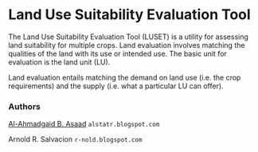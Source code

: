 Land Use Suitability Evaluation Tool
=====

The Land Use Suitability Evaluation Tool (LUSET) is a utility for assessing land suitability for multiple crops. Land evaluation involves matching the qualities of the land with its use or intended use. The basic unit for evaluation is the land unit (LU).

Land evaluation entails matching the demand on land use (i.e. the crop
requirements) and the supply (i.e. what a particular LU can offer).

### Authors
[Al-Ahmadgaid B. Asaad](https://github.com/alstat) `alstatr.blogspot.com`

Arnold R. Salvacion `r-nold.blogspot.com`